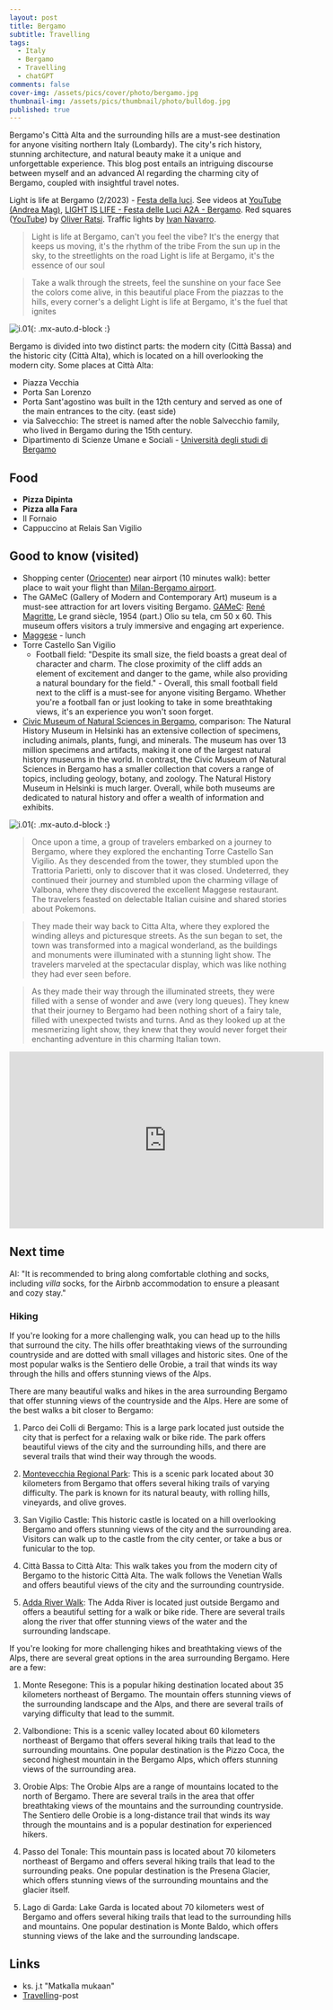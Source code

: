 ```yaml
---
layout: post
title: Bergamo
subtitle: Travelling
tags:
  - Italy
  - Bergamo
  - Travelling
  - chatGPT
comments: false
cover-img: /assets/pics/cover/photo/bergamo.jpg
thumbnail-img: /assets/pics/thumbnail/photo/bulldog.jpg
published: true
---
```


Bergamo's Città Alta and the surrounding hills are a must-see destination for anyone visiting northern Italy (Lombardy). The city's rich history, stunning architecture, and natural beauty make it a unique and unforgettable experience. This blog post entails an intriguing discourse between myself and an advanced AI regarding the charming city of Bergamo, coupled with insightful travel notes.

Light is life at Bergamo (2/2023) - [Festa della luci](https://bergamobrescia2023.it/en/eventi/festa-delle-luci/). See videos at [YouTube (Andrea Mag)](https://youtu.be/N5rH4igmd90), [LIGHT IS LIFE - Festa delle Luci A2A - Bergamo](https://www.youtube.com/watch?v=57KF1-xtuJs). Red squares ([YouTube](https://youtu.be/N5rH4igmd90?t=433)) by [Oliver Ratsi](https://festadellelucia2a.it/role-member/6771/?lang=en). Traffic lights by [Ivan Navarro](https://festadellelucia2a.it/role-member/ivan-navarro/?lang=en).

> Light is life at Bergamo, can't you feel the vibe?
It's the energy that keeps us moving, it's the rhythm of the tribe
From the sun up in the sky, to the streetlights on the road
Light is life at Bergamo, it's the essence of our soul

> Take a walk through the streets, feel the sunshine on your face
See the colors come alive, in this beautiful place
From the piazzas to the hills, every corner's a delight
Light is life at Bergamo, it's the fuel that ignites


![i.01](/assets/pics/page/travelling/italy/piazza-vecchia.jpg){: .mx-auto.d-block :}

Bergamo is divided into two distinct parts: the modern city (Città Bassa) and the historic city (Città Alta), which is located on a hill overlooking the modern city. Some places at Città Alta:

- Piazza Vecchia
- Porta San Lorenzo
- Porta Sant'agostino was built in the 12th century and served as one of the main entrances to the city. (east side)
- via Salvecchio: The street is named after the noble Salvecchio family, who lived in Bergamo during the 15th century. 
- Dipartimento di Scienze Umane e Sociali - [Università degli studi di Bergamo](https://servizibibliotecari.unibg.it/en)

## Food

- **Pizza Dipinta**
- **Pizza alla Fara**
- Il Fornaio
- Cappuccino at Relais San Vigilio


## Good to know (visited)

- Shopping center ([Oriocenter](https://goo.gl/maps/iHnM7GF4zzo42nHU9)) near airport (10 minutes walk): better place to wait your flight than [Milan-Bergamo airport](https://www.milanbergamoairport.it/).
- The GAMeC (Gallery of Modern and Contemporary Art) museum is a must-see attraction for art lovers visiting Bergamo. [GAMeC](http://www.gamec.it/): [René Magritte](http://www.gamec.it/salto-nel-vuoto/), Le grand siècle, 1954 (part.) Olio su tela, cm 50 x 60. This museum offers visitors a truly immersive and engaging art experience.
- [Maggese](http://www.maggeseristorante.it/) - lunch
- Torre Castello San Vigilio
  - Football field: "Despite its small size, the field boasts a great deal of character and charm. The close proximity of the cliff adds an element of excitement and danger to the game, while also providing a natural boundary for the field." - Overall, this small football field next to the cliff is a must-see for anyone visiting Bergamo. Whether you're a football fan or just looking to take in some breathtaking views, it's an experience you won't soon forget. 
- [Civic Museum of Natural Sciences in Bergamo](https://www.visitbergamo.net/en/object-details/120-e--caffi---natural-science-museum/), comparison: The Natural History Museum in Helsinki has an extensive collection of specimens, including animals, plants, fungi, and minerals. The museum has over 13 million specimens and artifacts, making it one of the largest natural history museums in the world. In contrast, the Civic Museum of Natural Sciences in Bergamo has a smaller collection that covers a range of topics, including geology, botany, and zoology. The Natural History Museum in Helsinki is much larger. Overall, while both museums are dedicated to natural history and offer a wealth of information and exhibits.

![i.01](/assets/pics/page/travelling/italy/football.jpg){: .mx-auto.d-block :}

> Once upon a time, a group of travelers embarked on a journey to Bergamo, where they explored the enchanting Torre Castello San Vigilio. As they descended from the tower, they stumbled upon the Trattoria Parietti, only to discover that it was closed. Undeterred, they continued their journey and stumbled upon the charming village of Valbona, where they discovered the excellent Maggese restaurant. The travelers feasted on delectable Italian cuisine and shared stories about Pokemons.

> They made their way back to Citta Alta, where they explored the winding alleys and picturesque streets. As the sun began to set, the town was transformed into a magical wonderland, as the buildings and monuments were illuminated with a stunning light show. The travelers marveled at the spectacular display, which was like nothing they had ever seen before.

> As they made their way through the illuminated streets, they were filled with a sense of wonder and awe (very long queues). They knew that their journey to Bergamo had been nothing short of a fairy tale, filled with unexpected twists and turns. And as they looked up at the mesmerizing light show, they knew that they would never forget their enchanting adventure in this charming Italian town.

<p align="center"><iframe width="560" height="315" src="https://www.youtube.com/embed/92U4C8p5jMQ" title="YouTube video player" frameborder="0" allow="accelerometer; autoplay; clipboard-write; encrypted-media; gyroscope; picture-in-picture; web-share" allowfullscreen></iframe></p>

<!-- https://stackoverflow.com/questions/8366957/how-to-center-an-iframe-horizontally 

https://www.opettajantekijanoikeus.fi/2011/10/youtuben-kayttooikeudet-koulussa/

"Jos YouTube-videon tai muun videon voi upottaa upotuskoodilla, on videon palveluun lähettänyt henkilö antanut tähän luvan palvelun käyttöehtojen kautta. Eli upottaminen ja linkittäminen videoaineistoon on täysin sallittua, kunhan itse video nyt näyttäisi olevan laillisesti verkkoon pantu."

Ks. myös erikseen opetuksen esitysoikeudet ja "elokuvateos"

-->

## Next time

AI: "It is recommended to bring along comfortable clothing and socks, including *villa* socks, for the Airbnb accommodation to ensure a pleasant and cozy stay."

### Hiking

If you're looking for a more challenging walk, you can head up to the hills that surround the city. The hills offer breathtaking views of the surrounding countryside and are dotted with small villages and historic sites. One of the most popular walks is the Sentiero delle Orobie, a trail that winds its way through the hills and offers stunning views of the Alps.

There are many beautiful walks and hikes in the area surrounding Bergamo that offer stunning views of the countryside and the Alps. Here are some of the best walks a bit closer to Bergamo:

1. Parco dei Colli di Bergamo: This is a large park located just outside the city that is perfect for a relaxing walk or bike ride. The park offers beautiful views of the city and the surrounding hills, and there are several trails that wind their way through the woods.

2. [Montevecchia Regional Park](https://www.lakecomotourism.it/en/portfolio/regional-park-of-montevecchia/): This is a scenic park located about 30 kilometers from Bergamo that offers several hiking trails of varying difficulty. The park is known for its natural beauty, with rolling hills, vineyards, and olive groves.

3. San Vigilio Castle: This historic castle is located on a hill overlooking Bergamo and offers stunning views of the city and the surrounding area. Visitors can walk up to the castle from the city center, or take a bus or funicular to the top.

4. Città Bassa to Città Alta: This walk takes you from the modern city of Bergamo to the historic Città Alta. The walk follows the Venetian Walls and offers beautiful views of the city and the surrounding countryside.

5. [Adda River Walk](https://en.wikipedia.org/wiki/Adda_(river)): The Adda River is located just outside Bergamo and offers a beautiful setting for a walk or bike ride. There are several trails along the river that offer stunning views of the water and the surrounding landscape.

If you're looking for more challenging hikes and breathtaking views of the Alps, there are several great options in the area surrounding Bergamo. Here are a few:

1. Monte Resegone: This is a popular hiking destination located about 35 kilometers northeast of Bergamo. The mountain offers stunning views of the surrounding landscape and the Alps, and there are several trails of varying difficulty that lead to the summit.

2. Valbondione: This is a scenic valley located about 60 kilometers northeast of Bergamo that offers several hiking trails that lead to the surrounding mountains. One popular destination is the Pizzo Coca, the second highest mountain in the Bergamo Alps, which offers stunning views of the surrounding area.

3. Orobie Alps: The Orobie Alps are a range of mountains located to the north of Bergamo. There are several trails in the area that offer breathtaking views of the mountains and the surrounding countryside. The Sentiero delle Orobie is a long-distance trail that winds its way through the mountains and is a popular destination for experienced hikers.

4. Passo del Tonale: This mountain pass is located about 70 kilometers northeast of Bergamo and offers several hiking trails that lead to the surrounding peaks. One popular destination is the Presena Glacier, which offers stunning views of the surrounding mountains and the glacier itself.

5. Lago di Garda: Lake Garda is located about 70 kilometers west of Bergamo and offers several hiking trails that lead to the surrounding hills and mountains. One popular destination is Monte Baldo, which offers stunning views of the lake and the surrounding landscape.

## Links

- ks. j.t "Matkalla mukaan"
- [Travelling](https://talonendm.github.io/2021-03-27-CulturesCountries/)-post